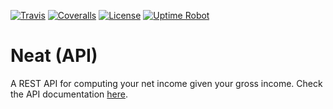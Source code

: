 [![Travis](https://img.shields.io/travis/com/avalloneandrea/neat-api.svg)](https://travis-ci.com/avalloneandrea/neat-api)
[![Coveralls](https://img.shields.io/coveralls/github/avalloneandrea/neat-api.svg)](https://coveralls.io/github/avalloneandrea/neat-api?branch=master)
[![License](https://img.shields.io/github/license/avalloneandrea/neat-api.svg?color=bright)](https://github.com/avalloneandrea/neat-api/blob/master/LICENSE)
[![Uptime Robot](https://img.shields.io/uptimerobot/status/m782363337-a21694703e76b6eaa8e33de3.svg)](https://stats.uptimerobot.com/vZJ8Nc9rZ)

# Neat (API)

A REST API for computing your net income given your gross income.
Check the API documentation [here](https://neatapi.herokuapp.com).